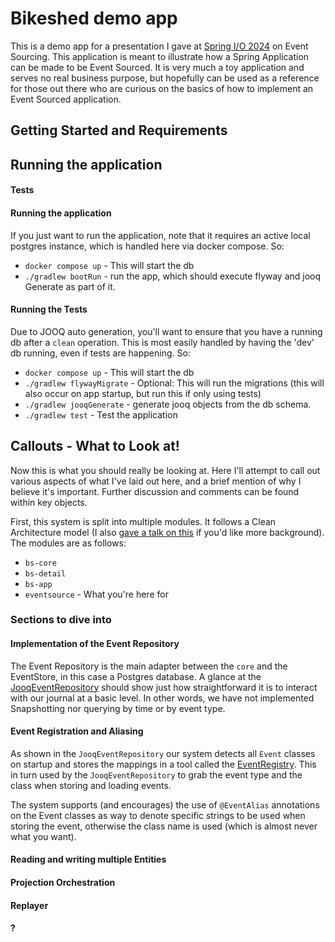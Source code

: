 # Bikeshed demo app

This is a demo app for a presentation I gave at [Spring I/O 2024](https://2024.springio.net/) on Event Sourcing. 
This application is meant to illustrate how a Spring Application can be made to be Event Sourced. It is very much a toy 
application and serves no real business purpose, but hopefully can be used as a reference for those out there who are 
curious on the basics of how to implement an Event Sourced application. 

## Getting Started and Requirements


## Running the application

#### Tests

#### Running the application

If you just want to run the application, note that it requires an active local postgres instance, which is handled here 
via docker compose. So:

* `docker compose up` - This will start the db
* `./gradlew bootRun` - run  the app, which should execute flyway and jooq Generate as part of it.


#### Running the Tests
Due to JOOQ auto generation, you'll want to ensure that you have a running db after a `clean` operation. This is most 
easily handled by having the 'dev' db running, even if tests are happening. So:

* `docker compose up` - This will start the db
* `./gradlew flywayMigrate` - Optional: This will run the migrations (this will also occur on app startup, but run this if only using tests)
* `./gradlew jooqGenerate` - generate jooq objects from the db schema. 
* `./gradlew test` - Test the application



## Callouts - What to Look at!

Now this is what you should really be looking at. Here I'll attempt to call out various aspects of what I've laid out 
here, and a brief mention of why I believe it's important. Further discussion and comments can be found within key 
objects.

First, this system is split into multiple modules. It follows a Clean Architecture model (I also [gave a talk on this](https://www.youtube.com/watch?v=mbNzUkNjrnA) if
you'd like more background). The modules are as follows:

* `bs-core`
* `bs-detail`
* `bs-app`
* `eventsource` - What you're here for


### Sections to dive into

#### Implementation of the Event Repository

The Event Repository is the main adapter between the `core` and the EventStore, in this case a Postgres database. 
A glance at the [JooqEventRepository](bs-detail/src/main/kotlin/com/pember/bikeshed/sql/JooqEventRepository.kt) should show just how straightforward it is to interact with our journal at a basic
level. In other words, we have not implemented Snapshotting nor querying by time or by event type. 

#### Event Registration and Aliasing

As shown in the `JooqEventRepository` our system detects all `Event` classes on startup and stores the mappings in a tool 
called the [EventRegistry](eventsource/src/main/java/com/pember/eventsource/EventRegistry.java). This in turn used by the
`JooqEventRepository` to grab the event type and the class when storing and loading events.

The system supports (and encourages) the use of `@EventAlias` annotations on the Event classes as way to denote specific
strings to be used when storing the event, otherwise the class name is used (which is almost never what you want).

#### Reading and writing multiple Entities



#### Projection Orchestration

#### Replayer

#### ?
